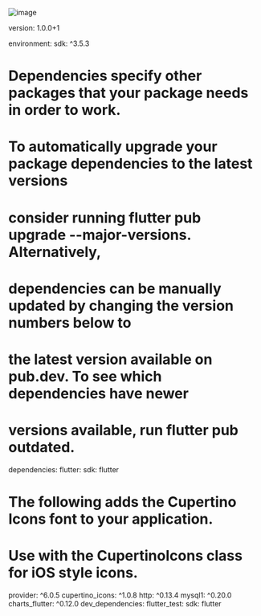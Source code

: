 ![image](https://github.com/user-attachments/assets/6cba4df7-780e-44eb-869a-d6b6deca7538)

version: 1.0.0+1

environment:
  sdk: ^3.5.3

# Dependencies specify other packages that your package needs in order to work.
# To automatically upgrade your package dependencies to the latest versions
# consider running flutter pub upgrade --major-versions. Alternatively,
# dependencies can be manually updated by changing the version numbers below to
# the latest version available on pub.dev. To see which dependencies have newer
# versions available, run flutter pub outdated.
dependencies:
  flutter:
    sdk: flutter


  # The following adds the Cupertino Icons font to your application.
  # Use with the CupertinoIcons class for iOS style icons.
  provider: ^6.0.5
  cupertino_icons: ^1.0.8
  http: ^0.13.4
  mysql1: ^0.20.0
  charts_flutter: ^0.12.0
dev_dependencies:
  flutter_test:
    sdk: flutter
